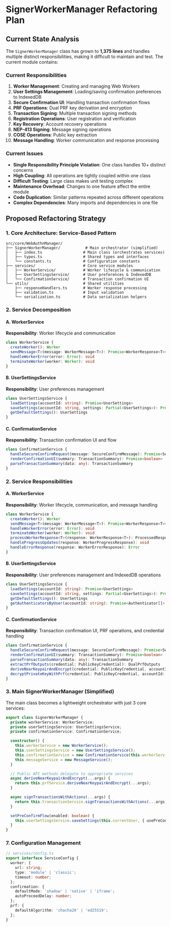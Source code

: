 # SignerWorkerManager Refactoring Plan

## Current State Analysis

The `SignerWorkerManager` class has grown to **1,375 lines** and handles multiple distinct responsibilities, making it difficult to maintain and test. The current module contains:

### Current Responsibilities
1. **Worker Management**: Creating and managing Web Workers
2. **User Settings Management**: Loading/saving confirmation preferences to IndexedDB
3. **Secure Confirmation UI**: Handling transaction confirmation flows
4. **PRF Operations**: Dual PRF key derivation and encryption
5. **Transaction Signing**: Multiple transaction signing methods
6. **Registration Operations**: User registration and verification
7. **Key Recovery**: Account recovery operations
8. **NEP-413 Signing**: Message signing operations
9. **COSE Operations**: Public key extraction
10. **Message Handling**: Worker communication and response processing

### Current Issues
- **Single Responsibility Principle Violation**: One class handles 10+ distinct concerns
- **High Coupling**: All operations are tightly coupled within one class
- **Difficult Testing**: Large class makes unit testing complex
- **Maintenance Overhead**: Changes to one feature affect the entire module
- **Code Duplication**: Similar patterns repeated across different operations
- **Complex Dependencies**: Many imports and dependencies in one file

## Proposed Refactoring Strategy

### 1. Core Architecture: Service-Based Pattern


```
src/core/WebAuthnManager/
├── SignerWorkerManager/           # Main orchestrator (simplified)
│   ├── index.ts                  # Main class (orchestrates services)
│   ├── types.ts                  # Shared types and interfaces
│   └── constants.ts              # Configuration constants
├── services/                     # Core service modules
│   ├── WorkerService/            # Worker lifecycle & communication
│   ├── UserSettingsService/      # User preferences & IndexedDB
│   └── ConfirmationService/      # Transaction confirmation UI
└── utils/                        # Shared utilities
    ├── responseHandlers.ts       # Worker response processing
    ├── validation.ts             # Input validation
    └── serialization.ts          # Data serialization helpers
```

### 2. Service Decomposition

#### A. WorkerService
**Responsibility**: Worker lifecycle and communication
```typescript
class WorkerService {
  createWorker(): Worker
  sendMessage<T>(message: WorkerMessage<T>): Promise<WorkerResponse<T>>
  handleWorkerError(error: Error): void
  terminateWorker(worker: Worker): void
}
```

#### B. UserSettingsService
**Responsibility**: User preferences management
```typescript
class UserSettingsService {
  loadSettings(accountId: string): Promise<UserSettings>
  saveSettings(accountId: string, settings: Partial<UserSettings>): Promise<void>
  getDefaultSettings(): UserSettings
}
```

#### C. ConfirmationService
**Responsibility**: Transaction confirmation UI and flow
```typescript
class ConfirmationService {
  handleSecureConfirmRequest(message: SecureConfirmMessage): Promise<SecureConfirmDecision>
  renderConfirmationUI(summary: TransactionSummary): Promise<boolean>
  parseTransactionSummary(data: any): TransactionSummary
}
```

### 2. Service Responsibilities

#### A. WorkerService
**Responsibility**: Worker lifecycle, communication, and message handling
```typescript
class WorkerService {
  createWorker(): Worker
  sendMessage<T>(message: WorkerMessage<T>): Promise<WorkerResponse<T>>
  handleWorkerError(error: Error): void
  terminateWorker(worker: Worker): void
  processWorkerResponse<T>(response: WorkerResponse<T>): ProcessedResponse<T>
  handleProgressUpdates(response: WorkerProgressResponse): void
  handleErrorResponse(response: WorkerErrorResponse): Error
}
```

#### B. UserSettingsService
**Responsibility**: User preferences management and IndexedDB operations
```typescript
class UserSettingsService {
  loadSettings(accountId: string): Promise<UserSettings>
  saveSettings(accountId: string, settings: Partial<UserSettings>): Promise<void>
  getDefaultSettings(): UserSettings
  getAuthenticatorsByUser(accountId: string): Promise<Authenticator[]>
}
```

#### C. ConfirmationService
**Responsibility**: Transaction confirmation UI, PRF operations, and credential handling
```typescript
class ConfirmationService {
  handleSecureConfirmRequest(message: SecureConfirmMessage): Promise<SecureConfirmDecision>
  renderConfirmationUI(summary: TransactionSummary): Promise<boolean>
  parseTransactionSummary(data: any): TransactionSummary
  extractPrfOutputs(credential: PublicKeyCredential): DualPrfOutputs
  deriveNearKeypairAndEncrypt(credential: PublicKeyCredential, accountId: string): Promise<EncryptionResult>
  decryptPrivateKeyWithPrf(credential: PublicKeyCredential, accountId: string): Promise<DecryptionResult>
}
```

### 3. Main SignerWorkerManager (Simplified)

The main class becomes a lightweight orchestrator with just 3 core services:

```typescript
export class SignerWorkerManager {
  private workerService: WorkerService;
  private userSettingsService: UserSettingsService;
  private confirmationService: ConfirmationService;

  constructor() {
    this.workerService = new WorkerService();
    this.userSettingsService = new UserSettingsService();
    this.confirmationService = new ConfirmationService(this.workerService, this.userSettingsService);
    this.messageService = new MessageService();
  }

  // Public API methods delegate to appropriate services
  async deriveNearKeypairAndEncrypt(...args) {
    return this.prfService.deriveNearKeypairAndEncrypt(...args);
  }

  async signTransactionsWithActions(...args) {
    return this.transactionService.signTransactionsWithActions(...args);
  }

  setPreConfirmFlow(enabled: boolean) {
    this.userSettingsService.saveSettings(this.currentUser, { usePreConfirmFlow: enabled });
  }
}
```

### 7. Configuration Management

```typescript
// services/config.ts
export interface ServiceConfig {
  worker: {
    url: string;
    type: 'module' | 'classic';
    timeout: number;
  };
  confirmation: {
    defaultMode: 'shadow' | 'native' | 'iframe';
    autoProceedDelay: number;
  };
  prf: {
    defaultAlgorithm: 'chacha20' | 'ed25519';
  };
}
```
